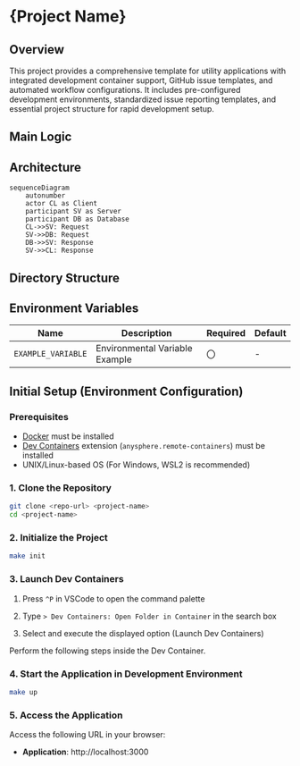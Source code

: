 # {Project Name}

## Overview

This project provides a comprehensive template for utility applications with integrated development container support, GitHub issue templates, and automated workflow configurations. It includes pre-configured development environments, standardized issue reporting templates, and essential project structure for rapid development setup.

## Main Logic

## Architecture

```mermaid
sequenceDiagram
    autonumber
    actor CL as Client
    participant SV as Server
    participant DB as Database
    CL->>SV: Request
    SV->>DB: Request
    DB->>SV: Response
    SV->>CL: Response
```

## Directory Structure

## Environment Variables

|Name|Description|Required|Default|
|---|---|---|---|
|`EXAMPLE_VARIABLE`|Environmental Variable Example|〇|-|

## Initial Setup (Environment Configuration)

### Prerequisites

- [Docker](https://www.docker.com/) must be installed
- [Dev Containers](https://containers.dev/) extension (`anysphere.remote-containers`) must be installed
- UNIX/Linux-based OS (For Windows, WSL2 is recommended)

### 1. Clone the Repository

```bash
git clone <repo-url> <project-name>
cd <project-name>
```

### 2. Initialize the Project

```bash
make init
```

### 3. Launch Dev Containers

1. Press `^P` in VSCode to open the command palette

2. Type `> Dev Containers: Open Folder in Container` in the search box

3. Select and execute the displayed option (Launch Dev Containers)

Perform the following steps inside the Dev Container.

### 4. Start the Application in Development Environment

```bash
make up
```

### 5. Access the Application

Access the following URL in your browser:
- **Application**: http://localhost:3000
